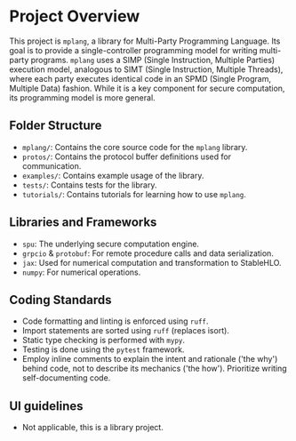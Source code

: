 # Project Overview

This project is `mplang`, a library for Multi-Party Programming Language. Its goal is to provide a single-controller programming model for
writing multi-party programs. `mplang` uses a SIMP (Single Instruction, Multiple Parties) execution model, analogous to SIMT (Single
Instruction, Multiple Threads), where each party executes identical code in an SPMD (Single Program, Multiple Data) fashion. While it is
a key component for secure computation, its programming model is more general.

## Folder Structure

- `mplang/`: Contains the core source code for the `mplang` library.
- `protos/`: Contains the protocol buffer definitions used for communication.
- `examples/`: Contains example usage of the library.
- `tests/`: Contains tests for the library.
- `tutorials/`: Contains tutorials for learning how to use `mplang`.

## Libraries and Frameworks

- `spu`: The underlying secure computation engine.
- `grpcio` & `protobuf`: For remote procedure calls and data serialization.
- `jax`: Used for numerical computation and transformation to StableHLO.
- `numpy`: For numerical operations.

## Coding Standards

- Code formatting and linting is enforced using `ruff`.
- Import statements are sorted using `ruff` (replaces isort).
- Static type checking is performed with `mypy`.
- Testing is done using the `pytest` framework.
- Employ inline comments to explain the intent and rationale ('the why') behind code, not to describe its mechanics ('the how').
  Prioritize writing self-documenting code.

## UI guidelines

- Not applicable, this is a library project.

